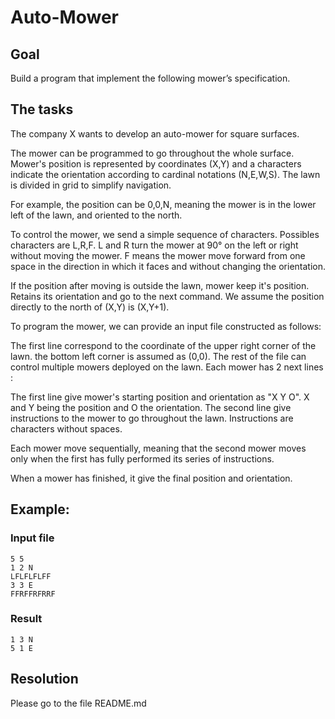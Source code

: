 # Auto-Mower
## Goal

Build a program that implement the following mower’s specification.

## The tasks

The company X wants to develop an auto-mower for square surfaces.

The mower can be programmed to go throughout the whole surface. Mower's position is represented by coordinates (X,Y) and a characters indicate the orientation according to cardinal notations (N,E,W,S).
The lawn is divided in grid to simplify navigation.

For example, the position can be 0,0,N, meaning the mower is in the lower left of the lawn, and oriented to the north.

To control the mower, we send a simple sequence of characters. Possibles characters are L,R,F. L and R turn the mower at 90° on the left or right without moving the mower. F means the mower move forward from one space in the direction in which it faces and without changing the orientation.

If the position after moving is outside the lawn, mower keep it's position. Retains its orientation and go to the next command.
We assume the position directly to the north of (X,Y) is (X,Y+1).

To program the mower, we can provide an input file constructed as follows:

The first line correspond to the coordinate of the upper right corner of the lawn. the bottom left corner is assumed as (0,0).
The rest of the file can control multiple mowers deployed on the lawn. Each mower has 2 next lines :

The first line give mower's starting position and orientation as "X Y O". X and Y being the position and O the orientation.
The second line give instructions to the mower to go throughout the lawn. Instructions are characters without spaces.

Each mower move sequentially, meaning that the second mower moves only when the first has fully performed its series of instructions.

When a mower has finished, it give the final position and orientation.

## Example:

### Input file
```
5 5    
1 2 N
LFLFLFLFF    
3 3 E
FFRFFRFRRF
```
### Result
```
1 3 N
5 1 E
```
## Resolution

Please go to the file README.md